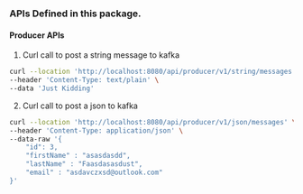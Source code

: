 ### APIs Defined in this package.

#### Producer APIs

1. Curl call to post a string message to kafka
```bash
curl --location 'http://localhost:8080/api/producer/v1/string/messages' \
--header 'Content-Type: text/plain' \
--data 'Just Kidding'
```

2. Curl call to post a json to kafka
```bash
curl --location 'http://localhost:8080/api/producer/v1/json/messages' \
--header 'Content-Type: application/json' \
--data-raw '{
    "id": 3,
    "firstName" : "asasdasdd",
    "lastName" : "Faasdasasdust",
    "email" : "asdavczxsd@outlook.com"
}'
```